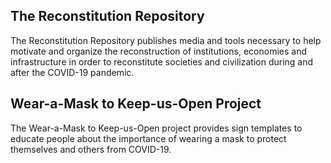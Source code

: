 ## The Reconstitution Repository

The Reconstitution Repository publishes media and tools necessary to help motivate and organize the reconstruction of institutions, economies and infrastructure in order to reconstitute societies and civilization during and after the COVID-19 pandemic.

## Wear-a-Mask to Keep-us-Open Project

The Wear-a-Mask to Keep-us-Open project provides sign templates to educate people about the importance of wearing a mask to protect themselves and others from COVID-19.
